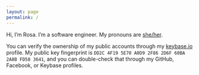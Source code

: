 ```yaml
---
layout: page
permalink: /
---
```


Hi, I’m Rosa. I’m a software engineer. My pronouns are [she/her].

You can verify the ownership of my public accounts through my [keybase.io] profile.
My public key fingerprint is `DD2C 4F19 5E70 A0D9 2F86 2D6F 60BA 2A8B FD58 3641`,
and you can double-check that through my GitHub, Facebook, or Keybase profiles.

[she/her]: http://pronoun.is/she/her
[keybase.io]: https://keybase.io/cantido
